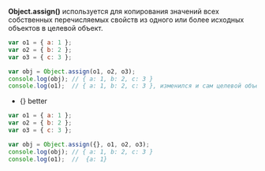 **Object.assign()** используется для копирования значений всех собственных перечисляемых свойств из одного или более исходных объектов в целевой объект. 

```js
var o1 = { a: 1 };
var o2 = { b: 2 };
var o3 = { c: 3 };

var obj = Object.assign(o1, o2, o3);
console.log(obj); // { a: 1, b: 2, c: 3 }
console.log(o1);  // { a: 1, b: 2, c: 3 }, изменился и сам целевой объект.
```
+ {} better
```js
var o1 = { a: 1 };
var o2 = { b: 2 };
var o3 = { c: 3 };

var obj = Object.assign({}, o1, o2, o3);
console.log(obj); // { a: 1, b: 2, c: 3 }
console.log(o1);  //  {a: 1}
```